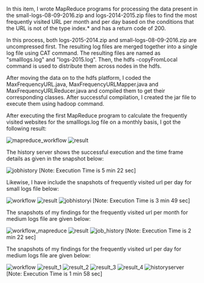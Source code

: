 In this item, I wrote MapReduce programs for processing the data present in the small-logs-08-09-2016.zip and logs-2014-2015.zip files to find the most frequently visited URL per month and per day based on the conditions that the URL is not of the type index.* and has a return code of 200. 

In this process, both logs-2015-2014.zip and small-logs-08-09-2016.zip are uncompressed first. The resulting log files are merged together into a single log file using CAT command. The resulting files are named as "smalllogs.log" and "logs-2015.log". Then, the hdfs -copyFromLocal command is used to distribute them across nodes in the hdfs.



After moving the data on to the hdfs platform, I coded the MaxFrequencyURL.java, MaxFrequencyURLMapper.java and MaxFrequencyURLReducer.java and compiled them to get their corresponding classes. After successful compilation, I created the jar file to execute them using hadoop command.

After executing the first MapReduce program to calculate the frequently visited websites for the smalllogs.log file on a monthly basis, I got the following result:

![mapreduce_workflow](https://cloud.githubusercontent.com/assets/17952712/25559727/12c1a09c-2d06-11e7-9113-347338912337.JPG)
![result](https://cloud.githubusercontent.com/assets/17952712/25559729/16dee4b4-2d06-11e7-80a6-6d4740c38792.JPG)

The history server shows the successful execution and the time frame details as given in the snapshot below:

![jobhistory](https://cloud.githubusercontent.com/assets/17952712/25559775/233b558e-2d07-11e7-85d0-e2393f14f540.JPG)
[Note: Execution Time is 5 min 22 sec]

Likewise, I have include the snapshots of frequently visited url per day for small logs file below:


![workflow](https://cloud.githubusercontent.com/assets/17952712/25559792/af7f9096-2d07-11e7-85d4-aace7496e18e.JPG)
![result](https://cloud.githubusercontent.com/assets/17952712/25559791/accc753a-2d07-11e7-80db-72b1e1518579.JPG)
![jobhistory](https://cloud.githubusercontent.com/assets/17952712/25559794/c411d028-2d07-11e7-985b-e91bf754b9cb.JPG)i
[Note: Execution Time is 3 min 49 sec]

The snapshots of my findings for the frequently visited url per month for medium logs file are given below:

![workflow_mapreduce](https://cloud.githubusercontent.com/assets/17952712/25559893/d9052b3a-2d0a-11e7-8e87-cb0a58dd4a5c.JPG)
![result](https://cloud.githubusercontent.com/assets/17952712/25559894/db2c13ce-2d0a-11e7-99d8-284931731348.JPG)
![job_history](https://cloud.githubusercontent.com/assets/17952712/25559908/63b19e1c-2d0b-11e7-95ad-868fa752c8e8.JPG)
[Note: Execution Time is 2 min 22 sec]


The snapshots of my findings for the frequently visited url per day for medium logs file are given below:

![workflow](https://cloud.githubusercontent.com/assets/17952712/25559923/034e1612-2d0c-11e7-8618-d0138f98e0f6.JPG)
![result_1](https://cloud.githubusercontent.com/assets/17952712/25559924/06c752f4-2d0c-11e7-8593-48a71dd39931.JPG)
![result_2](https://cloud.githubusercontent.com/assets/17952712/25559925/0990b3e0-2d0c-11e7-898d-c5c22b8556b0.JPG)
![result_3](https://cloud.githubusercontent.com/assets/17952712/25559926/0bfb3646-2d0c-11e7-9457-4b56b3094d1e.JPG)
![result_4](https://cloud.githubusercontent.com/assets/17952712/25559928/0e750a96-2d0c-11e7-955a-ac1153f086b4.JPG)
![historyserver](https://cloud.githubusercontent.com/assets/17952712/25559929/1f570828-2d0c-11e7-8de9-1c8455975c67.JPG)
[Note: Execution Time is 1 min 58 sec]  
